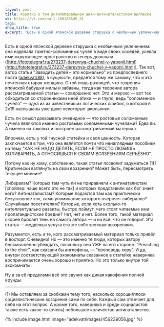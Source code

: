 ```yaml
---
layout: post
title: Коротко о том антилиберальном анти-антинаталистском выплеске
vk: https://vk.com/wall-166188545_91
tags: 
show_title: true
excerpt: "Есть в одной японской деревне старушка с необычным увлечением: она наделала газетно-соломенных чучел в виде своих соседей, усеяла ими окружающее пространство и теперь довольна..."
---
```

Есть в одной японской деревне старушка с необычным увлечением: она наделала газетно-соломенных чучел в виде своих соседей, усеяла ими окружающее пространство и теперь довольна ([http://fototelegraf.ru/273237-derevnya-chuchel-v-yaponii.html](http://fototelegraf.ru/273237-derevnya-chuchel-v-yaponii.html)). Так вот, автор статьи "Заводить детей – это нормально" из предпоследнего поста ([adekvat/88](../adekvat/88.html)), в сущности, предаётся тому же самому, что и эта почтенная старая женщина. С той лишь разницей, что творения японской бабушки милы и забавны, тогда как творение автора рассматриваемой статьи — совершенно нет. Это и мерзко — вот так обходиться со сторонниками иной этики — и глупо, ведь "соломенное чучело" — одна из из известнейших логических ошибок, о которой в 2к19 наслышаны уже даже некоторые школьники.

Есть ли смысл доказывать очевидное — что ростовые соломенные чучела являются именно ростовыми соломенными чучелами? Едва ли. А именно на таковых и построен рассматриваемый материал.

Впрочем, есть у той гнусной статейки и своя ценность. Которая заключается в том, что она является почти что ненаглядным пособием на тему "КАК НЕ НАДО ДЕЛАТЬ, ЕСЛИ НЕ ПРОСТО ЛЮБИШЬ ХОЛИВАРИТЬ, А ОТНОСИШЬСЯ К СВОИМ ВОЗЗРЕНИЯМ СЕРЬЁЗНО".

Потому как ну кому, собственно, такая статья позволит задуматься (1)? Критически взглянуть на свои воззрения? Может быть, пересмотреть текущее мнение? 

Либералам? Которых там чуть ли не приравняли к антинаталистам \[спойлер: чаще всего это не так\] и которых представили как бог знает кого? Антинаталистам? Которые подаются там как практически безусловное зло, само упоминание которого очерняет либералов? Случайным посетителям? Которые, если хоть сколько-то интеллектуально развиты, быстро поймут, чего стоят читаемые ими пропагандистские бредни? Нет, нет и нет. Более того, такой материал скорее бросает тень на самого автора — и на всё, что он говорит. Эта статья — медвежья услуга его же собственным воззрениям.

Разумеется, есть и те, кого рассматриваемый материал только привёл в восторг. Очевидно! Но — это именно те люди, которых автору бессмысленно убеждать, поскольку они УЖЕ на его стороне. "Preaching to the choir", как сказали бы англофоны, — "проповедь хору". И да, внутри соответствующей эхокомнаты сказанное в статейке наверняка воспринимается очень хорошо и приятно. Но это только внутри той эхокомнаты. 

Ну а за её пределами всё это звучит как дикая какофония полной ерунды.

---

(1) Мы оставляем за скобками тему того, насколько хороши/плохи социалистические воззрения сами по себе. Каждый сам отвечает для себя на этот вопрос. А кроме того, наверняка и среди социалистов также есть какое-то (очень) небольшое количество антинаталистов.

{% include image.html image="adekvat/images/456239056.jpg" %}